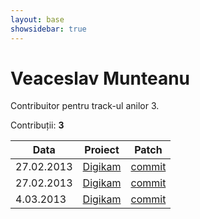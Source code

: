 ```yaml
---
layout: base
showsidebar: true
---
```


# Veaceslav Munteanu

Contribuitor pentru track-ul anilor 3.

Contribuții: **3**

|Data |Proiect | Patch |
|-----|--------|-------|
|27.02.2013|[Digikam][digikam]|[commit](https://git.reviewboard.kde.org/r/109087/)|
|27.02.2013|[Digikam][digikam]|[commit](http://quickgit.kde.org/?p=libkexiv2.git&a=commit&h=f2c50255227852bcb83115f13bfc4d4394a780ed)|
| 4.03.2013|[Digikam][digikam]|[commit](http://quickgit.kde.org/?p=digikam.git&a=commit&h=a69a8ea1635376fe3b68ee9f66721c55eeb06f86)|

[KDE]: http://www.kde.org/ "KDE"
[digikam]: http://www.digikam.org/ "Digikam"
